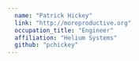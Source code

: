```yaml
---
  name: "Patrick Hickey"
  link: "http://moreproductive.org"
  occupation_title: "Engineer"
  affiliation: "Helium Systems"
  github: "pchickey"
---
```

